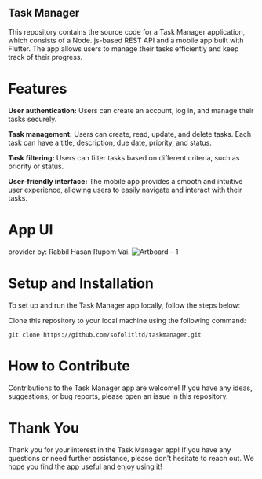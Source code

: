 ## Task Manager
This repository contains the source code for a Task Manager application, which consists of a Node. js-based REST API and a mobile app built with Flutter. The app allows users to manage their tasks efficiently and keep track of their progress.

# Features
**User authentication:** Users can create an account, log in, and manage their tasks securely.

**Task management:** Users can create, read, update, and delete tasks. Each task can have a title, description, due date, priority, and status.

**Task filtering:** Users can filter tasks based on different criteria, such as priority or status.

**User-friendly interface:** The mobile app provides a smooth and intuitive user experience, allowing users to easily navigate and interact with their tasks.

# App UI 
provider by: Rabbil Hasan Rupom Vai.
![Artboard – 1](https://github.com/sofolitltd/taskmanager/assets/102704714/d47963b1-0aa9-4008-a776-03b62cffc87e)

# Setup and Installation
To set up and run the Task Manager app locally, follow the steps below:

Clone this repository to your local machine using the following command:
```
git clone https://github.com/sofolitltd/taskmanager.git
```

# How to Contribute
Contributions to the Task Manager app are welcome! If you have any ideas, suggestions, or bug reports, please open an issue in this repository.

# Thank You
Thank you for your interest in the Task Manager app! If you have any questions or need further assistance, please don't hesitate to reach out. We hope you find the app useful and enjoy using it!
